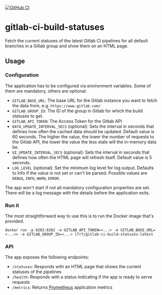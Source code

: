 [![GitHub CI](https://github.com/l7r7/gitlab-ci-build-statuses/workflows/CI/badge.svg)](https://github.com/l7r7/gitlab-ci-build-statuses/actions)

# gitlab-ci-build-statuses

Fetch the current statuses of the latest Gitlab CI pipelines for all default branches in a Gitlab group and show them on an HTML page.

## Usage

### Configuration

The application has to be configured via environment variables.
Some of them are mandatory, others are optional:
* `GITLAB_BASE_URL`: The base URL for the Gitlab instance you want to fetch the data from, e.g. `https://www.gitlab.com/`
* `GITLAB_GROUP_ID`: The ID of the group in Gitlab for which the build statuses to get.
* `GITLAB_API_TOKEN`: The Access Token for the Gitlab API
* `DATA_UPDATE_INTERVAL_SECS` (optional): Sets the interval in seconds that defines how often the cached data should be updated.
Default value is 60 seconds.
The higher the value, the lower the number of requests to the Gitlab API, the lower the value the less stale will the in-memory data be.
* `UI_UPDATE_INTERVAL_SECS` (optional): Sets the interval in seconds that defines how often the HTML page will refresh
  itself. Default value is 5 seconds.
* `LOG_LEVEL` (optional): Set the minimum log level for log output. Defaults to Info if the value is not set or can't be
  parsed. Possible values are `DEBUG`, `INFO`, `WARN`, `ERROR`.

The app won't start if not all mandatory configuration properties are set.
There will be a log message with the details before the application exits.

### Run it

The most straightforward way to use this is to run the Docker image that's provided.

    docker run -p 8282:8282 -e GITLAB_API_TOKEN=<...> -e GITLAB_BASE_URL=<...>> -e GITLAB_GROUP_ID=<...> l7r7/gitlab-ci-build-statuses:latest

### API
The app exposes the following endpoints:
* `/statuses`: Responds with an HTML page that shows the current statuses of the pipelines
* `/health`: Responds with a status indicating if the app is ready to serve requests
* `/metrics`: Returns [Prometheus](https://prometheus.io/) application metrics
